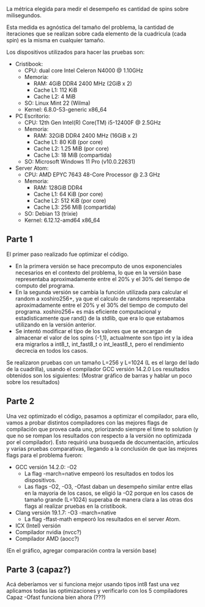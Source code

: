 
La métrica elegida para medir el desempeño es cantidad de spins sobre milisegundos. 

Esta medida es agnóstica del tamaño del problema, la cantidad de iteraciones que se realizan sobre cada elemento de la cuadricula (cada spin) es la misma en cualquier tamaño.

Los dispositivos utilizados para hacer las pruebas son:
- Cristibook: 
  - CPU: dual core Intel Celeron N4000 @ 1.10GHz
  - Memoria:
    - RAM: 4GiB DDR4 2400 MHz (2GiB x 2)
    - Cache L1: 112 KiB
    - Cache L2: 4 MiB
  - SO: Linux Mint 22 (Wilma)
  - Kernel: 6.8.0-53-generic x86_64
- PC Escritorio:
  - CPU: 12th Gen Intel(R) Core(TM) i5-12400F @ 2.5GHz
  - Memoria:
    - RAM: 32GiB DDR4 2400 MHz (16GiB x 2)
    - Cache L1: 80 KiB (por core)
    - Cache L2: 1.25 MiB (por core)
    - Cache L3: 18 MiB (compartida)
  - SO: Microsoft Windows 11 Pro (v10.0.22631)
- Server Atom:
  - CPU: AMD EPYC 7643 48-Core Processor @ 2.3 GHz
  - Memoria:
    - RAM: 128GiB DDR4
    - Cache L1: 64 KiB (por core)
    - Cache L2: 512 KiB (por core)
    - Cache L3: 256 MiB (compartida)
  - SO: Debian 13 (trixie)
  - Kernel: 6.12.12-amd64 x86_64

## Parte 1

El primer paso realizado fue optimizar el código. 

- En la primera versión se hace precomputo de unos exponenciales necesarios en el contexto del problema, lo que en la versión base representaba aproximadamente entre el 20% y el 30% del tiempo de computo del programa.
- En la segunda versión se cambia la función utilizada para calcular el random a xoshiro256+, ya que el calculo de randoms representaba aproximadamente entre el 20% y el 30% del tiempo de computo del programa. xoshiro256+ es más eficiente computacional y estadisticamente que rand() de la stdlib, que era lo que estabamos utilizando en la versión anterior.
- Se intentó modificar el tipo de los valores que se encargan de almacenar el valor de los spins (-1,1), actualmente son tipo int y la idea era migrarlos a int8_t, int_fast8_t o int_least8_t, pero el rendimiento decrecia en todos los casos.

Se realizaron pruebas con un tamaño L=256 y L=1024 (L es el largo del lado de la cuadrilla), usando el compilador GCC versión 14.2.0
Los resultados obtenidos son los siguientes: (Mostrar gráfico de barras y hablar un poco sobre los resultados)

## Parte 2

Una vez optimizado el código, pasamos a optimizar el compilador, para ello, vamos a probar distintos compiladores con las mejores flags de compilación que provea cada uno, priorizando siempre el time to solution (y que no se rompan los resultados con respecto a la versión no optimizada por el compilador). Esto requirió una busqueda de documentación, articulos y varias pruebas comparativas, llegando a la conclusión de que las mejores flags para el problema fueron:
- GCC versión 14.2.0: -O2
  - La flag -march=native empeoró los resultados en todos los dispositivos.
  - Las flags -O2, -O3, -Ofast daban un desempeño similar entre ellas en la mayoria de los casos, se eligió la -O2 porque en los casos de tamaño grande (L=1024) superaba de manera clara a las otras dos flags al realizar pruebas en la cristibook.
- Clang versión 19.1.7: -O3 -march=native
  - La flag -ffast-math empeoró los resultados en el server Atom.
- ICX (Intel) versión
- Compilador nvidia (nvcc?)
- Compilador AMD (aocc?)

(En el gráfico, agregar comparación contra la versión base)

## Parte 3 (capaz?)
Acá deberíamos ver si funciona mejor usando tipos int8 fast una vez aplicamos todas las optimizaciones y verificarlo con los 5 compiladores
Capaz -Ofast funciona bien ahora (???)
